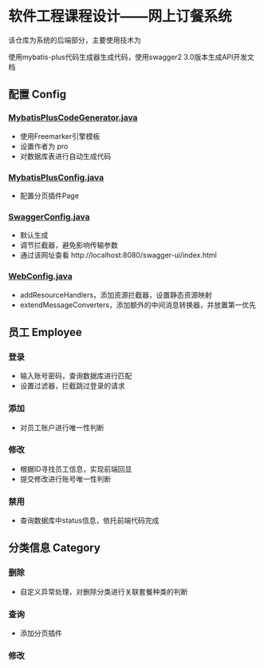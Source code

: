 # 软件工程课程设计——网上订餐系统

该仓库为系统的后端部分，主要使用技术为  

使用mybatis-plus代码生成器生成代码，使用swagger2 3.0版本生成API开发文档
## 配置 Config
### [MybatisPlusCodeGenerator.java](src%2Fmain%2Fjava%2Fcom%2Fpro%2Fwww%2FMybatisPlusCodeGenerator.java)
* 使用Freemarker引擎模板
* 设置作者为 pro
* 对数据库表进行自动生成代码
### [MybatisPlusConfig.java](src%2Fmain%2Fjava%2Fcom%2Fpro%2Fwww%2Fconfig%2FMybatisPlusConfig.java)
* 配置分页插件Page
### [SwaggerConfig.java](src%2Fmain%2Fjava%2Fcom%2Fpro%2Fwww%2Fconfig%2FSwaggerConfig.java)
* 默认生成
* 调节拦截器，避免影响传输参数
* 通过该网址查看 http://localhost:8080/swagger-ui/index.html
### [WebConfig.java](src%2Fmain%2Fjava%2Fcom%2Fpro%2Fwww%2Fconfig%2FWebConfig.java)
* addResourceHandlers，添加资源拦截器，设置静态资源映射
* extendMessageConverters，添加额外的中间消息转换器，并放置第一优先


## 员工 Employee

### 登录

* 输入账号密码，查询数据库进行匹配
* 设置过滤器，拦截跳过登录的请求

### 添加
* 对员工账户进行唯一性判断

### 修改
* 根据ID寻找员工信息，实现前端回显
* 提交修改进行账号唯一性判断

### 禁用
* 查询数据库中status信息，依托前端代码完成

## 分类信息 Category
### 删除
* 自定义异常处理，对删除分类进行关联套餐种类的判断
### 查询
* 添加分页插件
### 修改